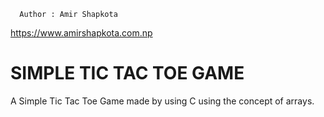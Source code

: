       Author : Amir Shapkota          
  https://www.amirshapkota.com.np     


# SIMPLE TIC TAC TOE GAME 

A Simple Tic Tac Toe Game made by using C using the concept of arrays.
